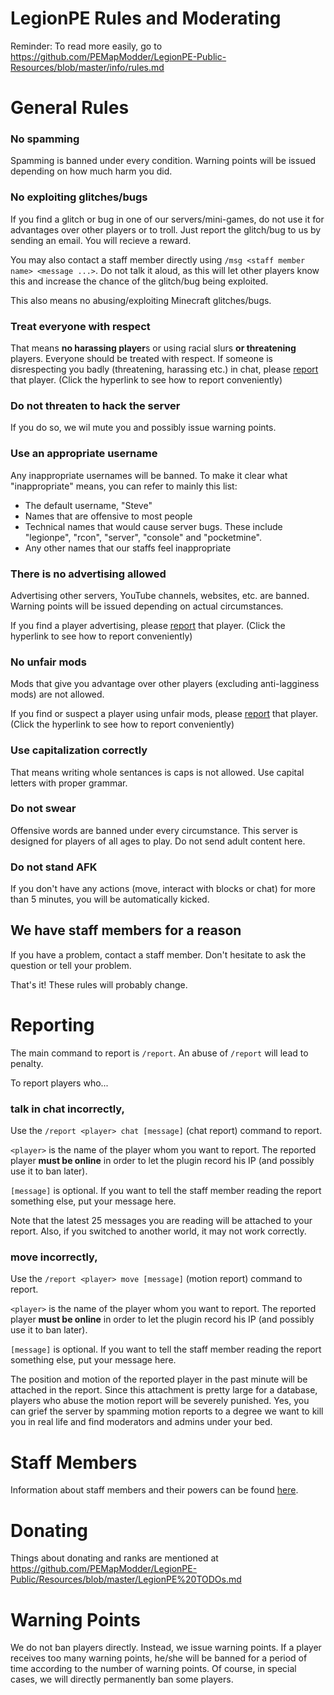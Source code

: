 LegionPE Rules and Moderating
===
Reminder: To read more easily, go to https://github.com/PEMapModder/LegionPE-Public-Resources/blob/master/info/rules.md
# General Rules

### No spamming
Spamming is banned under every condition. Warning points will be issued depending on how much harm you did.
  
### No exploiting glitches/bugs
If you find a glitch or bug in one of our servers/mini-games, do not use it for advantages over other players or to troll. Just report the glitch/bug to us by sending an email. You will recieve a reward.

You may also contact a staff member directly using `/msg <staff member name> <message ...>`. Do not talk it aloud, as this will let other players know this and increase the chance of the glitch/bug being exploited.

This also means no abusing/exploiting Minecraft glitches/bugs.

### Treat everyone with respect
That means **no harassing player**s or using racial slurs **or threatening** players. Everyone should be treated with respect. If someone is disrespecting you badly (threatening, harassing etc.) in chat, please [report](#reporting) that player. (Click the hyperlink to see how to report conveniently)

### Do not threaten to hack the server
If you do so, we wil mute you and possibly issue warning points.
  
### Use an appropriate username
Any inappropriate usernames will be banned. To make it clear what "inappropriate" means, you can refer to mainly this list:
* The default username, "Steve"
* Names that are offensive to most people
* Technical names that would cause server bugs. These include "legionpe", "rcon", "server", "console" and "pocketmine".
* Any other names that our staffs feel inappropriate

### There is no advertising allowed
Advertising other servers, YouTube channels, websites, etc. are banned. Warning points will be issued depending on actual circumstances.

If you find a player advertising, please [report](#reporting) that player. (Click the hyperlink to see how to report conveniently)

### No unfair mods
Mods that give you advantage over other players (excluding anti-lagginess mods) are not allowed.

If you find or suspect a player using unfair mods, please [report](#reporting) that player. (Click the hyperlink to see how to report conveniently)

### Use capitalization correctly
That means writing whole sentances is caps is not allowed. Use capital letters with proper grammar.

### Do not swear
Offensive words are banned under every circumstance. This server is designed for players of all ages to play. Do not send adult content here.

### Do not stand AFK
If you don't have any actions (move, interact with blocks or chat) for more than 5 minutes, you will be automatically kicked.

## We have staff members for a reason
If you have a problem, contact a staff member. Don't hesitate to ask the question or tell your problem.

That's it! These rules will probably change.

# Reporting
The main command to report is `/report`. An abuse of `/report` will lead to penalty.

To report players who...

### talk in chat incorrectly,
Use the `/report <player> chat [message]` (chat report) command to report.

`<player>` is the name of the player whom you want to report. The reported player **must be online** in order to let the plugin record his IP (and possibly use it to ban later).

`[message]` is optional. If you want to tell the staff member reading the report something else, put your message here.

Note that the latest 25 messages you are reading will be attached to your report. Also, if you switched to another world, it may not work correctly.

### move incorrectly,
Use the `/report <player> move [message]` (motion report) command to report.

`<player>` is the name of the player whom you want to report. The reported player **must be online** in order to let the plugin record his IP (and possibly use it to ban later).

`[message]` is optional. If you want to tell the staff member reading the report something else, put your message here.

The position and motion of the reported player in the past minute will be attached in the report. Since this attachment is pretty large for a database, players who abuse the motion report will be severely punished. Yes, you can grief the server by spamming motion reports to a degree we want to kill you in real life and find moderators and admins under your bed.

# Staff Members
Information about staff members and their powers can be found [here](https://github.com/PEMapModder/LegionPE-Public-Resources/blob/master/info/staffs.md).

# Donating
Things about donating and ranks are mentioned at https://github.com/PEMapModder/LegionPE-Public/Resources/blob/master/LegionPE%20TODOs.md

# Warning Points
We do not ban players directly. Instead, we issue warning points. If a player receives too many warning points, he/she will be banned for a period of time according to the number of warning points. Of course, in special cases, we will directly permanently ban some players.
